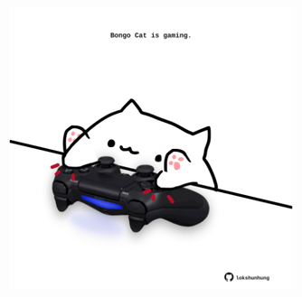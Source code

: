 <!-- built at 26/12/2022, 18:01:04 UTC -->
<p align="center">
  <img width="500" height="500" src="./ReadmeImage.svg">
</p>
